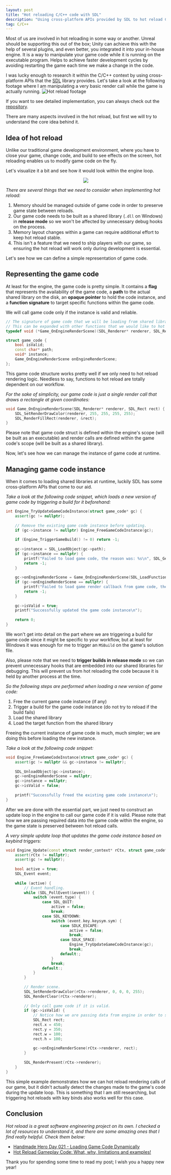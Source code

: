 ```yaml
---
layout: post
title: "Hot reloading C/C++ code with SDL"
description: "Using cross-platform APIs provided by SDL to hot reload C/C++ code."
tag: C/C++
---
```

Most of us are involved in hot reloading in some way or another. Unreal should be supporting this out of the box; Unity can achieve this with the help of several plugins, and even better, you integrated it into your in-house engine. It is a way to manipulate your game code while it is running on the executable program. Helps to achieve faster development cycles by avoiding restarting the game each time we make a change in the code.

I was lucky enough to research it within the C/C++ context by using cross-platform APIs that the [SDL](https://www.libsdl.org/) library provides. Let's take a look at the following footage where I am manipulating a very basic render call while the game is actually running.
![Hot reload footage](https://github.com/iozsaygi/sdl-hot-reload/raw/main/Showcase/render-call-change.gif)

If you want to see detailed implementation, you can always check out the [repository](https://github.com/iozsaygi/sdl-hot-reload).

There are many aspects involved in the hot reload, but first we will try to understand the core idea behind it.
## Idea of hot reload
Unlike our traditional game development environment, where you have to close your game, change code, and build to see effects on the screen, hot reloading enables us to modify game code on the fly.

Let's visualize it a bit and see how it would look within the engine loop.
<p align="center">  
<img src="https://github.com/iozsaygi/iozsaygi.github.io/blob/main/assets/images/hot-reload-workflow.png?raw=true" />  
</p>

*There are several things that we need to consider when implementing hot reload:*
1. Memory should be managed outside of game code in order to preserve game state between reloads.
2. Our game code needs to be built as a shared library (`.dll` on Windows) in **release mode** so we won't be affected by unnecessary debug hooks on the process.
3. Memory layout changes within a game can require additional effort to keep hot reload stable.
4. This isn't a feature that we need to ship players with our game, so ensuring the hot reload will work only during development is essential.

Let's see how we can define a simple representation of game code.
## Representing the game code
At least for the engine, the game code is pretty simple. It contains a **flag** that represents the availability of the game code, a **path** to the actual shared library on the disk, an **opaque pointer** to hold the code instance, and a **function signature** to target specific functions within the game code.

We will call game code only if the instance is valid and reliable.
```cpp
// The signature of game code that we will be loading from shared library and call within the engine's render loop.  
// This can be expanded with other functions that we would like to hot reload.  
typedef void (*Game_OnEngineRenderScene)(SDL_Renderer* renderer, SDL_Rect rect);

struct game_code {  
    bool isValid;  
    const char* path;  
    void* instance;  
    Game_OnEngineRenderScene onEngineRenderScene;  
};
```

This game code structure works pretty well if we only need to hot reload rendering logic. Needless to say, functions to hot reload are totally dependent on our workflow.

*For the sake of simplicity, our game code is just a single render call that draws a rectangle at given coordinates:*
```cpp
void Game_OnEngineRenderScene(SDL_Renderer* renderer, SDL_Rect rect) {  
    SDL_SetRenderDrawColor(renderer, 255, 255, 255, 255);  
    SDL_RenderFillRect(renderer, &rect);  
}
```

Please note that game code struct is defined within the engine's scope (will be built as an executable) and render calls are defined within the game code's scope (will be built as a shared library).

Now, let's see how we can manage the instance of game code at runtime.
## Managing game code instance
When it comes to loading shared libraries at runtime, luckily SDL has some cross-platform APIs that come to our aid.

_Take a look at the following code snippet, which loads a new version of game code by triggering a build for it beforehand:_
```cpp
int Engine_TryUpdateGameCodeInstance(struct game_code* gc) {  
    assert(gc != nullptr);  
  
    // Remove the existing game code instance before updating.  
    if (gc->instance != nullptr) Engine_FreeGameCodeInstance(gc);  
  
    if (Engine_TriggerGameBuild() != 0) return -1;  
  
    gc->instance = SDL_LoadObject(gc->path);  
    if (gc->instance == nullptr) {  
        printf("Failed to load game code, the reason was: %s\n", SDL_GetError());  
        return -1;  
    }  
  
    gc->onEngineRenderScene = Game_OnEngineRenderScene(SDL_LoadFunction(gc->instance, "Game_OnEngineRenderScene"));  
    if (gc->onEngineRenderScene == nullptr) {  
        printf("Failed to load game render callback from game code, the reason was: %s\n", SDL_GetError());  
        return -1;  
    }  
  
    gc->isValid = true;  
    printf("Successfully updated the game code instance\n");  
  
    return 0;  
}
```

We won't get into detail on the part where we are triggering a build for game code since it might be specific to your workflow, but at least for Windows it was enough for me to trigger an `MSBuild` on the game's solution file.

Also, please note that we need to **trigger builds in release mode** so we can prevent unnecessary hooks that are embedded into our shared libraries for debugging. This will prevent us from hot reloading the code because it is held by another process at the time.

*So the following steps are performed when loading a new version of game code:*
1. Free the current game code instance (if any)
2. Trigger a build for the game code instance (do not try to reload if the build fails)
3. Load the shared library
4. Load the target function from the shared library

Freeing the current instance of game code is much, much simpler; we are doing this before loading the new instance.

_Take a look at the following code snippet:_
```cpp
void Engine_FreeGameCodeInstance(struct game_code* gc) {  
    assert(gc != nullptr && gc->instance != nullptr);  
  
    SDL_UnloadObject(gc->instance);  
    gc->onEngineRenderScene = nullptr;  
    gc->instance = nullptr;  
    gc->isValid = false;  
  
    printf("Successfully freed the existing game code instance\n");  
}
```

After we are done with the essential part, we just need to construct an update loop in the engine to call our game code if it is valid. Please note that how we are passing required data into the game code within the engine, so the game state is preserved between hot reload calls.

_A very simple update loop that updates the game code instance based on keybind triggers:_
```cpp
void Engine_Update(const struct render_context* rCtx, struct game_code* gc) {  
    assert(rCtx != nullptr);  
    assert(gc != nullptr);  
  
    bool active = true;  
    SDL_Event event;  
  
    while (active) {  
        // Event handling.  
        while (SDL_PollEvent(&event)) {  
            switch (event.type) {  
                case SDL_QUIT:  
                    active = false;  
                    break;  
                case SDL_KEYDOWN:  
                    switch (event.key.keysym.sym) {  
                        case SDLK_ESCAPE:  
                            active = false;  
                            break;  
                        case SDLK_SPACE:  
                            Engine_TryUpdateGameCodeInstance(gc);  
                            break;  
                        default:;  
                    }  
                    break;  
                default:;  
            }  
        }  
  
        // Render scene.  
        SDL_SetRenderDrawColor(rCtx->renderer, 0, 0, 0, 255);  
        SDL_RenderClear(rCtx->renderer);  
  
        // Only call game code if it is valid.  
        if (gc->isValid) {  
            // Notice how we are passing data from engine in order to save game state between hot reloads.  
            SDL_Rect rect;  
            rect.x = 450;  
            rect.y = 350;  
            rect.w = 100;  
            rect.h = 100;  
  
            gc->onEngineRenderScene(rCtx->renderer, rect);  
        }  
  
        SDL_RenderPresent(rCtx->renderer);  
    }  
}
```

This simple example demonstrates how we can hot reload rendering calls of our game, but it didn't actually detect the changes made to the game's code during the update loop. This is something that I am still researching, but triggering hot reloads with key binds also works well for this case.
## Conclusion
_Hot reload is a great software engineering project on its own. I checked a lot of resources to understand it, and there are some amazing ones that I find really helpful. Check them below:_
- [Handmade Hero Day 021 - Loading Game Code Dynamically](https://www.youtube.com/watch?v=WMSBRk5WG58)
- [Hot Reload Gameplay Code: What, why, limitations and examples!](https://zylinski.se/posts/hot-reload-gameplay-code/)

Thank you for spending some time to read my post; I wish you a happy new year!